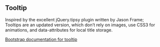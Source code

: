 ## Tooltip

Inspired by the excellent jQuery.tipsy plugin written by Jason Frame; Tooltips are an updated version, which don’t rely on images, use CSS3 for animations, and data-attributes for local title storage.

[Bootstrap documentation for tooltip][bootstrap docs]


[bootstrap docs]: http://getbootstrap.com/javascript/#tooltips
